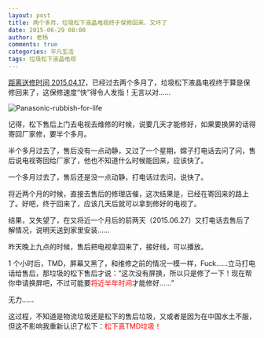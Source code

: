 ```yaml
---
layout: post
title: 两个多月，垃圾松下液晶电视终于保修回来，又坏了
date: 2015-06-29 08:00
author: 老杨
comments: true
categories: 平凡生活
tags: 垃圾松下液晶电视
---
```

<a href="//cyhour.com/garbage-panasonic-lcd-tv.html" target="_blank">距离送修时间 2015.04.17</a>，已经过去两个多月了，垃圾松下液晶电视终于算是保修回来了，这保修速度“快”得令人发指！无言以对……

<img src="//cyhour.com/wp-content/uploads/2015/06/Panasonic-rubbish-for-life.png" alt=" Panasonic-rubbish-for-life" />

记得，松下售后上门去电视去维修的时候，说要几天才能修好，如果要换屏的话得寄回厂家修，要半个多月。

半个多月过去了，售后没有一点动静，又过了一个星期，嫦子打电话去问了问，售后说电视寄回给厂家了，他也不知道什么时候能回来，应该快了。

一个多月过去了，售后还是没一点动静，打电话过去问，说快了。

将近两个月的时候，直接去售后的修理店催，这次结果是，已经在寄回来的路上了。好吧，终于回来了，应该几天后就可以拿到修好的电视了。

结果，又失望了，在又将近一个月后的前两天（2015.06.27）又打电话去售后了解情况，说明天送到家里安装……

昨天晚上九点的时候，售后把电视拿回来了，接好线，可以播放。

1 个小时后，TMD，屏幕又黑了，和维修之前的情况一模一样，Fuck……立马打电话给售后，那垃圾的松下售后才说：“这次没有屏换，所以只是修了一下！现在帮你申请换屏吧，不过可能要<span style = "color:red;">将近半年时间</span>才能修好……”

无力……

这过程，不知道是物流垃圾还是松下的售后垃圾，又或者是因为在中国水土不服，但这不影响我重新认识了松下：<span style = "color:red;">松下真TMD垃圾！</span>
